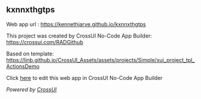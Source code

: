 ## kxnnxthgtps
Web app url : https://kennethjarve.github.io/kxnnxthgtps

This project was created by CrossUI No-Code App Builder: https://crossui.com/RADGithub

Based on template: https://linb.github.io/CrossUI_Assets/assets/projects/Simple/xui_project_tpl_ActionsDemo

Click [here](https://crossui.com/RADGithub/#!from=github&owner=kennethjarve&repo=kxnnxthgtps) to edit this web app in CrossUI No-Code App Builder

<i>Powered by [CrossUI](https://crossui.com)</i>
